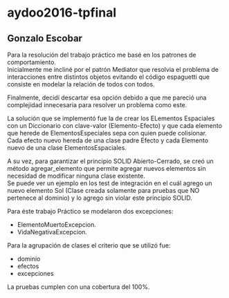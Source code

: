 # aydoo2016-tpfinal

## Gonzalo Escobar

Para la resolución del trabajo práctico me basé en los patrones de comportamiento.  
Inicialmente me incliné por el patrón Mediator que resolvia el problema de interacciones entre distintos objetos evitando el código espaguetti que consiste en modelar la relación de todos con todos.

Finalmente, decidí descartar esa opción debido a que me pareció una complejidad innecesaria para resolver un problema como este.  

La solución que se implementó fue la de crear los ELementos Espaciales con un Diccionario con clave-valor (Elemento-Efecto) y que cada elemento que herede de ElementosEspeciales sepa con quien puede colisionar.  
Cada efecto nuevo hereda de una clase padre Efecto y cada Elemento nuevo de una clase ElementosEspaciales.

A su vez, para garantizar el principio SOLID Abierto-Cerrado, se creó un método agregar_elemento que permite agregar nuevos elementos sin necesidad de modificar ninguna clase existente.  
Se puede ver un ejemplo en los test de integración en el cuál agrego un nuevo elemento Sol (Clase creada solamente para pruebas que NO pertenece al dominio) y lo agrego sin violar este principio SOLID.  

Para éste trabajo Práctico se modelaron dos excepciones: 
- ElementoMuertoExcepcion.  
- VidaNegativaExcepcion.  
  
Para la agrupación de clases el criterio que se utilizó fue:  
- dominio
- efectos
- excepciones
  
La pruebas cumplen con una cobertura del 100%.
